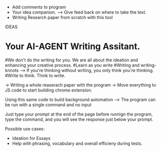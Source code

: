 - Add comments to program
- Your idea companion. --> Give feed back on where to take the text. 
- Writing Research paper from scratch with this tool

IDEAS

# Your AI-AGENT Writing Assitant.
#We don't do the writing for you. We are all about the ideation and enhancing your creative process.
#Learn as you write
#Writing and writing-knnots --> If you're thinking without writing, you only think you're thinking.
#Write to think. Think to write. 

-> Writing a whole reaserach paper with the program
-> Move everything to JS code to start building chrome extension.


Using this same code to build background automation --> The program can be run with a single command and no input

Just type your prompt at the end of the page before runnign the program, type the command, and you will see the response just below your prompt.

Possible use cases:

- Ideation for Essays
- Help with phrasing, vocabulary and overall efficieny during tests.


